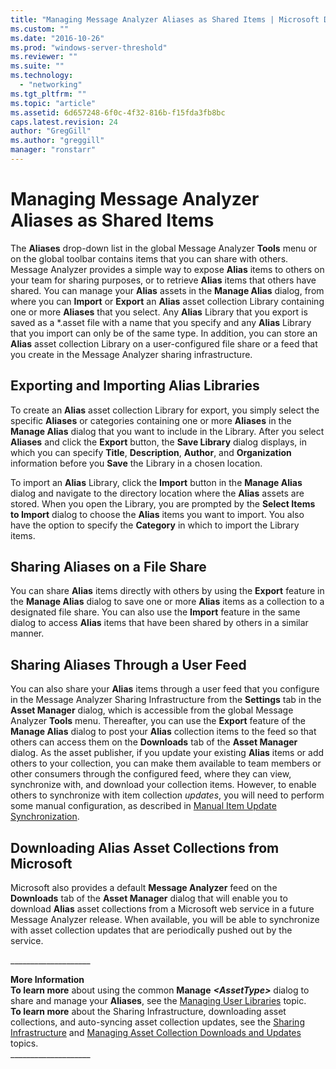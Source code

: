 ```yaml
---
title: "Managing Message Analyzer Aliases as Shared Items | Microsoft Docs"
ms.custom: ""
ms.date: "2016-10-26"
ms.prod: "windows-server-threshold"
ms.reviewer: ""
ms.suite: ""
ms.technology: 
  - "networking"
ms.tgt_pltfrm: ""
ms.topic: "article"
ms.assetid: 6d657248-6f0c-4f32-816b-f15fda3fb8bc
caps.latest.revision: 24
author: "GregGill"
ms.author: "greggill"
manager: "ronstarr"
---
```

# Managing Message Analyzer Aliases as Shared Items
The **Aliases** drop-down list in the global Message Analyzer **Tools** menu or on the global toolbar contains items that you can share with others. Message Analyzer provides a simple way to expose **Alias** items to others on your team for sharing purposes, or to retrieve **Alias** items that others have shared. You can manage your **Alias** assets in the **Manage Alias** dialog, from where you can **Import** or **Export** an **Alias** asset collection Library containing one or more **Aliases** that you select. Any **Alias** Library that you export is saved as a \*.asset file with a name that you specify and any **Alias** Library that you import can only be of the same type. In addition, you can store an **Alias** asset collection Library on a user-configured file share or a feed that you create in the Message Analyzer sharing infrastructure.  
  
## Exporting and Importing Alias Libraries  
 To create an **Alias** asset collection Library for export, you simply select the specific **Aliases** or categories containing one or more **Aliases** in the **Manage Alias** dialog that you want to include in the Library. After you select **Aliases** and click the **Export** button, the **Save Library** dialog displays, in which you can specify **Title**, **Description**, **Author**, and **Organization** information before you **Save** the Library in a chosen location.  
  
 To import an **Alias** Library, click the **Import** button in the **Manage Alias** dialog and navigate to the directory location where the **Alias** assets are stored. When you open the Library, you are prompted by the **Select Items to Import** dialog to choose the **Alias** items you want to import. You also have the option to specify the **Category** in which to import the Library items.  
  
## Sharing Aliases on a File Share  
 You can share **Alias** items directly with others by using the **Export** feature in the **Manage Alias** dialog to save one or more **Alias** items as a collection to a designated file share. You can also use the **Import** feature in the same dialog to access **Alias** items that have been shared by others in a similar manner.  
  
## Sharing Aliases Through a User Feed  
 You can also share your **Alias** items through a user feed that you configure in the Message Analyzer Sharing Infrastructure from the **Settings** tab in the **Asset Manager** dialog, which is accessible from the global Message Analyzer **Tools** menu. Thereafter, you can use the **Export** feature of the **Manage Alias** dialog to post your **Alias** collection items to the feed so that others can access them on the **Downloads** tab of the **Asset Manager** dialog. As the asset publisher, if you update your existing **Alias** items or add others to your collection, you can make them available to team members or other consumers through the configured feed, where they can view, synchronize with, and download your collection items. However, to enable others to synchronize with item collection *updates*, you will need to perform some manual configuration, as described in [Manual Item Update Synchronization](manual-item-update-synchronization.md).  
  
## Downloading Alias Asset Collections from Microsoft  
 Microsoft also provides a default **Message Analyzer** feed on the **Downloads** tab of the **Asset Manager** dialog that will enable you to download **Alias** asset collections from a Microsoft web service in a future Message Analyzer release. When available, you will be able to synchronize with asset collection updates that are periodically pushed out by the service.  
  
 ___________________\_  
  
 **More Information**   
 **To learn more** about using the common **Manage** ***\<AssetType>*** dialog to share and manage your **Aliases**, see the [Managing User Libraries](managing-user-libraries.md) topic.  
**To learn more** about the Sharing Infrastructure, downloading asset collections, and auto-syncing asset collection updates, see the [Sharing Infrastructure](sharing-infrastructure.md) and [Managing Asset Collection Downloads and Updates](managing-asset-collection-downloads-and-updates.md) topics.  
___________________\_